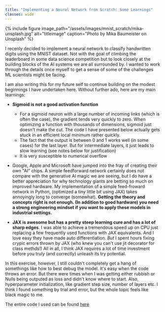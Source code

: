```yaml
---
title: "Implementing a Neural Network from Scratch: Some Learnings"
classes: wide
---
```


{% include figure image_path="/assets/images/mnist_scratch/mika-unsplash.jpg" alt="titleimage" caption="Photo by Mika Baumeister on Unsplash" %}

I recenly decided to implement a neural network to classify handwritten digits using the MNIST dataset. Not with the goal of climbing the leaderboard in some data science competition but to look closely at the building blocks of the AI systems we are all surrounded by. I wanted to work through the details once myself to get a sense of some of the challenges ML scientists might be facing. 

I am also writing this for my future self to continue building on the modest beginnings I have undertaken here. Without further ado, here are my main learnings:

- **Sigmoid is not a good activation function**
  - For a sigmoid neuron with a large number of incoming links (which is often the case), the gradient tends very quickly to zero. When optimizing a function with thousands of dimensions, sigmoid just doesn't make the cut. The code I have presented below actually gets stuck in an efficient local minimum rather quickly.
  - The fact that the output is between 0 and 1 works well (in some cases) for the last layer. But for intermediate layers, it just leads to slow learning (see notes below for justification)
  - It is very susceptible to numerical overflow

- Google, Apple and Microsoft have jumped into the fray of creating their own "AI" chips. A simple feedforward network certainly does not compare with the generative AI magic we are seeing, but I do have a better appreciation for why technology giants are betting so much on improved hardware. My implementation of a simple feed-froward network in Python, (optimized a tiny little bit using JAX) takes annoyingly long to converge (somewhat). **Getting the theory and concepts right is not enough. (In addition to good hardware) you need a strong engineering mindset if you want to apply these models in industrial settings.**

- **JAX is awesome but has a pretty steep learning cure and has a lot of sharp edges**. I was able to achieve a tremendous speed up on CPU just replacing a few frequently used functions with JAX equivalents. And I love easy they have made auto differentiation. *But* I spent hours fixing crypic errors thrown by JAX (who knew you can't use jit decorator for class methds!) All in all, I think JAX requires a lot of time investment before you truly (and correctly) unleash its try potential.

In this exercise, however, I still couldn't completely get a hang of somethings like how to best debug the model. It's easy when the code throws an error. But there were times when I was getting either rubbish or Nulls being outputed as loss and didn't know where to start. Also, hyperparameter initialization, like gradient step size, number of layers etc. I think I found something by trial and error, but the whole topic feels like black magic to me.

<script src="https://gist.github.com/pareshnakhe/44173c35388c43477aa016a57ccdd874.js"></script>

The entire code I used can be found [here](https://github.com/pareshnakhe/SundayAfternoonProjects/tree/master/mnist)